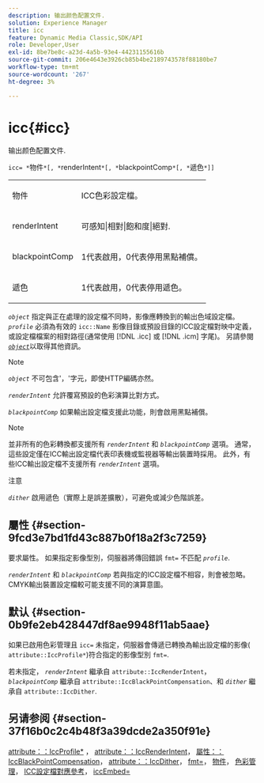 ```yaml
---
description: 输出颜色配置文件.
solution: Experience Manager
title: icc
feature: Dynamic Media Classic,SDK/API
role: Developer,User
exl-id: 8be7be8c-a23d-4a5b-93e4-44231155616b
source-git-commit: 206e4643e3926cb85b4be2189743578f88180be7
workflow-type: tm+mt
source-wordcount: '267'
ht-degree: 3%

---
```


# icc{#icc}

输出颜色配置文件.

`icc= *`物件`*[, *`renderIntent`*[, *`blackpointComp`*[, *`遞色`*]]`

<table id="simpletable_AC20916999004CDCBBB9888B3A8FB0A7"> 
 <tr class="strow"> 
  <td class="stentry"> <p><span class="codeph"> <span class="varname"> 物件</span> </span> </p></td> 
  <td class="stentry"> <p>ICC色彩設定檔。 </p></td> 
 </tr> 
 <tr class="strow"> 
  <td class="stentry"> <p><span class="codeph"> <span class="varname"> renderIntent</span></span> </p></td> 
  <td class="stentry"> <p><span class="codeph"> 可感知|相對|飽和度|絕對</span>. </p></td> 
 </tr> 
 <tr class="strow"> 
  <td class="stentry"> <p><span class="codeph"> <span class="varname"> blackpointComp</span></span> </p></td> 
  <td class="stentry"> <p>1代表啟用，0代表停用黑點補償。 </p></td> 
 </tr> 
 <tr class="strow"> 
  <td class="stentry"> <p><span class="codeph"> <span class="varname"> 遞色</span></span> </p></td> 
  <td class="stentry"> <p>1代表啟用，0代表停用遞色。 </p></td> 
 </tr> 
</table>

*`object`* 指定與正在處理的設定檔不同時，影像應轉換到的輸出色域設定檔。 *`profile`* 必須為有效的 `icc::Name` 影像目錄或預設目錄的ICC設定檔對映中定義，或設定檔檔案的相對路徑(通常使用 [!DNL .icc] 或 [!DNL .icm] 字尾)。 另請參閱 [ *`object`*](../../../../../is-api/http-ref/image-serving-api-ref/c-http-protocol-reference/c-data-types/r-object.md#reference-2591bd24548d462782c68d138ef795a0)以取得其他資訊。

>[!NOTE]
>
>*`object`* 不可包含&#39;，&#39;字元，即使HTTP編碼亦然。

*`renderIntent`* 允許覆寫預設的色彩演算比對方式。

*`blackpointComp`* 如果輸出設定檔支援此功能，則會啟用黑點補償。

>[!NOTE]
>
>並非所有的色彩轉換都支援所有 *`renderIntent`* 和 *`blackpointComp`* 選項。 通常，這些設定僅在ICC輸出設定檔代表印表機或監視器等輸出裝置時採用。 此外，有些ICC輸出設定檔不支援所有 *`renderIntent`* 選項。

注意

*`dither`* 啟用遞色（實際上是誤差擴散），可避免或減少色階誤差。

## 屬性 {#section-9fcd3e7bd1fd43c887b0f18a2f3c7259}

要求屬性。 如果指定影像型別，伺服器將傳回錯誤 `fmt=` 不匹配 *`profile`*.

*`renderIntent`* 和 *`blackpointComp`* 若與指定的ICC設定檔不相容，則會被忽略。 CMYK輸出裝置設定檔較可能支援不同的演算意圖。

## 默认 {#section-0b9fe2eb428447df8ae9948f11ab5aae}

如果已啟用色彩管理且 `icc=` 未指定，伺服器會傳遞已轉換為輸出設定檔的影像( `attribute::IccProfile*`)符合指定的影像型別 `fmt=`.

若未指定， *`renderIntent`* 繼承自 `attribute::IccRenderIntent`， *`blackpointComp`* 繼承自 `attribute::IccBlackPointCompensation`、和 *`dither`* 繼承自 `attribute::IccDither`.

## 另请参阅 {#section-37f16b0c2c4b48f3a39dcde2a350f91e}

[attribute：：IccProfile*](../../../../../is-api/image-catalog/image-serving-api-ref/c-image-catalog-reference/c-attributes-reference/r-iccprofilecmyk.md#reference-db89f9dac33e447cadb359ec1ba27ee0) ， [attribute：：IccRenderIntent](../../../../../is-api/image-catalog/image-serving-api-ref/c-image-catalog-reference/c-attributes-reference/r-iccrenderintent.md#reference-012f207f28bd4406a5368d23ed95a51f)， [屬性：：IccBlackPointCompensation](../../../../../is-api/image-catalog/image-serving-api-ref/c-image-catalog-reference/c-attributes-reference/r-iccblackpointcompensation.md#reference-357626375ee140d1807f0c05171c733f)， [attribute：：IccDither](../../../../../is-api/image-catalog/image-serving-api-ref/c-image-catalog-reference/c-attributes-reference/r-iccdither.md#reference-914d0d0567364246b4016d45c0ada85b)， [fmt=](../../../../../is-api/http-ref/image-serving-api-ref/c-http-protocol-reference/c-command-reference/r-is-http-fmt.md#reference-cdf10043423b45ba9fe15157fb3ae37a)， [物件](../../../../../is-api/http-ref/image-serving-api-ref/c-http-protocol-reference/c-data-types/r-object.md#reference-2591bd24548d462782c68d138ef795a0)， [色彩管理](../../../../../is-api/http-ref/image-serving-api-ref/c-http-protocol-reference/c-syntax-and-features/r-color-management.md#reference-c7e4a72d589145189f7e4bcb6b4544d7)， [ICC設定檔對應參考](../../../../../is-api/image-catalog/image-serving-api-ref/c-image-catalog-reference/c-icc-profile-map-reference/c-icc-profile-map-reference.md#concept-57b9148ce55249cd825cb7ee19ed057c)， [iccEmbed=](../../../../../is-api/http-ref/image-serving-api-ref/c-http-protocol-reference/c-command-reference/r-iccembed.md#reference-e3b774fb322046a2a6dde3a7bab5583e)
